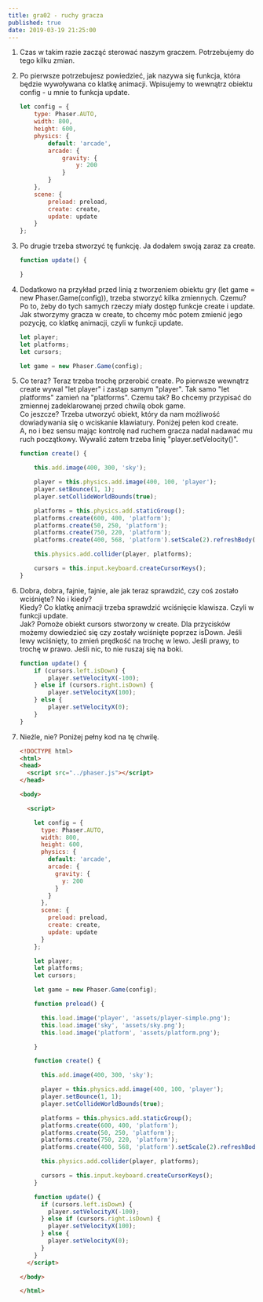 ```yaml
---
title: gra02 - ruchy gracza
published: true
date: 2019-03-19 21:25:00
---
```


1. Czas w takim razie zacząć sterować naszym graczem. Potrzebujemy do tego kilku zmian.

1. Po pierwsze potrzebujesz powiedzieć, jak nazywa się funkcja, która będzie wywoływana co klatkę animacji. Wpisujemy to wewnątrz obiektu config - u mnie to funkcja update.


	```javascript
	let config = {
		type: Phaser.AUTO,
		width: 800,
		height: 600,
		physics: {
			default: 'arcade',
			arcade: {
				gravity: {
					y: 200
				}
			}
		},
		scene: {
			preload: preload,
			create: create,
			update: update
		}
	};
	```

1. Po drugie trzeba stworzyć tę funkcję. Ja dodałem swoją zaraz za create.

	```javascript
	function update() {

	}
	```

1. Dodatkowo na przykład przed linią z tworzeniem obiektu gry (let game = new Phaser.Game(config)), trzeba stworzyć kilka zmiennych. Czemu? Po to, żeby do tych samych rzeczy miały dostęp funkcje create i update. Jak stworzymy gracza w create, to chcemy móc potem zmienić jego pozycję, co klatkę animacji, czyli w funkcji update.

	```javascript
	let player;
	let platforms;
	let cursors;

	let game = new Phaser.Game(config);
	```

1. Co teraz? Teraz trzeba trochę przerobić create. Po pierwsze wewnątrz create wywal "let player" i zastąp samym "player". Tak samo "let platforms" zamień na "platforms". Czemu tak? Bo chcemy przypisać do zmiennej zadeklarowanej przed chwilą obok game.<br/>
Co jeszcze? Trzeba utworzyć obiekt, który da nam możliwość dowiadywania się o wciskanie klawiatury. Poniżej pełen kod create.<br/>
A, no i bez sensu mając kontrolę nad ruchem gracza nadal nadawać mu ruch początkowy. Wywalić zatem trzeba linię "player.setVelocity()".

	```javascript
	function create() {

		this.add.image(400, 300, 'sky');

		player = this.physics.add.image(400, 100, 'player');
		player.setBounce(1, 1);
		player.setCollideWorldBounds(true);

		platforms = this.physics.add.staticGroup();
		platforms.create(600, 400, 'platform');
		platforms.create(50, 250, 'platform');
		platforms.create(750, 220, 'platform');
		platforms.create(400, 568, 'platform').setScale(2).refreshBody();

		this.physics.add.collider(player, platforms);

		cursors = this.input.keyboard.createCursorKeys();
	}
	```

1. Dobra, dobra, fajnie, fajnie, ale jak teraz sprawdzić, czy coś zostało wciśnięte? No i kiedy? <br/>
Kiedy? Co klatkę animacji trzeba sprawdzić wciśnięcie klawisza. Czyli w funkcji update.<br/>
Jak? Pomoże obiekt cursors stworzony w create. Dla przycisków możemy dowiedzieć się czy zostały wciśnięte poprzez isDown. Jeśli lewy wciśnięty, to zmień prędkość na trochę w lewo. Jeśli prawy, to trochę w prawo. Jeśli nic, to nie ruszaj się na boki.


	```javascript
	function update() {
		if (cursors.left.isDown) {
			player.setVelocityX(-100);
		} else if (cursors.right.isDown) {
			player.setVelocityX(100);
		} else {
			player.setVelocityX(0);
		}
	}
	```

1. Nieźle, nie? Poniżej pełny kod na tę chwilę.

	```html
	<!DOCTYPE html>
	<html>
	<head>
	  <script src="../phaser.js"></script>
	</head>

	<body>

	  <script>

	    let config = {
	      type: Phaser.AUTO,
	      width: 800,
	      height: 600,
	      physics: {
	        default: 'arcade',
	        arcade: {
	          gravity: {
	            y: 200
	          }
	        }
	      },
	      scene: {
	        preload: preload,
	        create: create,
	        update: update
	      }
	    };

	    let player;
	    let platforms;
	    let cursors;

	    let game = new Phaser.Game(config);

	    function preload() {

	      this.load.image('player', 'assets/player-simple.png');
	      this.load.image('sky', 'assets/sky.png');
	      this.load.image('platform', 'assets/platform.png');

	    }

	    function create() {

	      this.add.image(400, 300, 'sky');

	      player = this.physics.add.image(400, 100, 'player');
	      player.setBounce(1, 1);
	      player.setCollideWorldBounds(true);

	      platforms = this.physics.add.staticGroup();
	      platforms.create(600, 400, 'platform');
	      platforms.create(50, 250, 'platform');
	      platforms.create(750, 220, 'platform');
	      platforms.create(400, 568, 'platform').setScale(2).refreshBody();

	      this.physics.add.collider(player, platforms);

	      cursors = this.input.keyboard.createCursorKeys();
	    }

	    function update() {
	      if (cursors.left.isDown) {
	        player.setVelocityX(-100);
	      } else if (cursors.right.isDown) {
	        player.setVelocityX(100);
	      } else {
	        player.setVelocityX(0);
	      }
	    }
	  </script>

	</body>

	</html>

	```
